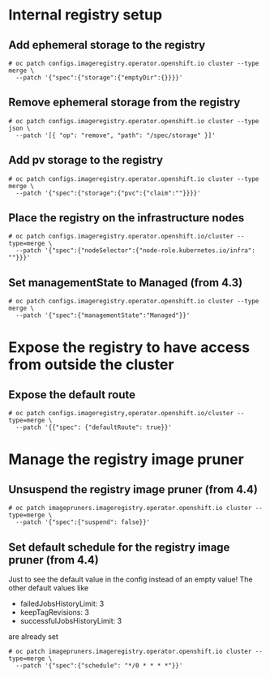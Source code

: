 # Internal registry setup

## Add ephemeral storage to the registry
```
# oc patch configs.imageregistry.operator.openshift.io cluster --type merge \
  --patch '{"spec":{"storage":{"emptyDir":{}}}}'
```

## Remove ephemeral storage from the registry

```
# oc patch configs.imageregistry.operator.openshift.io cluster --type json \
  --patch '[{ "op": "remove", "path": "/spec/storage" }]'
```

## Add pv storage to the registry

```
# oc patch configs.imageregistry.operator.openshift.io cluster --type merge \
  --patch '{"spec":{"storage":{"pvc":{"claim":""}}}}'
```

## Place the registry on the infrastructure nodes

```
# oc patch configs.imageregistry.operator.openshift.io/cluster --type=merge \
  --patch '{"spec":{"nodeSelector":{"node-role.kubernetes.io/infra": ""}}}'
```

## Set managementState to Managed (from 4.3)

```
# oc patch configs.imageregistry.operator.openshift.io cluster --type merge \
  --patch '{"spec":{"managementState":"Managed"}}'
```

# Expose the registry to have access from outside the cluster
## Expose the default route

```
# oc patch configs.imageregistry,operator.openshift.io/cluster --type=merge \
  --patch '{{"spec": {"defaultRoute": true}}'
```

# Manage the registry image pruner
## Unsuspend the registry image pruner (from 4.4)
```
# oc patch imagepruners.imageregistry.operator.openshift.io cluster --type=merge \
  --patch '{"spec":{"suspend": false}}'

```
## Set default schedule for the registry image pruner (from 4.4)
Just to see the default value in the config instead of an empty value!
The other default values like
- failedJobsHistoryLimit: 3
- keepTagRevisions: 3
- successfulJobsHistoryLimit: 3

are already set
```
# oc patch imagepruners.imageregistry.operator.openshift.io cluster --type=merge \
  --patch '{"spec":{"schedule": "*/0 * * * *"}}'
```
